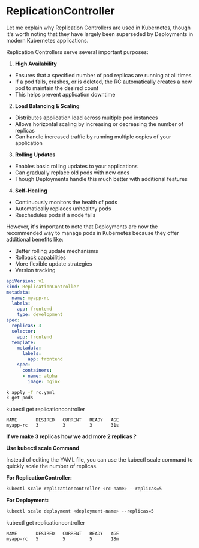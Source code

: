 # ReplicationController

Let me explain why Replication Controllers are used in Kubernetes, though it's worth noting that they have largely been superseded by Deployments in modern Kubernetes applications.

Replication Controllers serve several important purposes:

1. **High Availability**
- Ensures that a specified number of pod replicas are running at all times
- If a pod fails, crashes, or is deleted, the RC automatically creates a new pod to maintain the desired count
- This helps prevent application downtime

2. **Load Balancing & Scaling**
- Distributes application load across multiple pod instances
- Allows horizontal scaling by increasing or decreasing the number of replicas
- Can handle increased traffic by running multiple copies of your application

3. **Rolling Updates**
- Enables basic rolling updates to your applications
- Can gradually replace old pods with new ones
- Though Deployments handle this much better with additional features

4. **Self-Healing**
- Continuously monitors the health of pods
- Automatically replaces unhealthy pods
- Reschedules pods if a node fails

However, it's important to note that Deployments are now the recommended way to manage pods in Kubernetes because they offer additional benefits like:
- Better rolling update mechanisms
- Rollback capabilities
- More flexible update strategies
- Version tracking

```yaml
apiVersion: v1
kind: ReplicationController
metadata:
  name: myapp-rc
  labels:
    app: frontend
    type: development
spec:
  replicas: 3
  selector:
    app: frontend
  template:
    metadata:
      labels:
        app: frontend
    spec:
      containers:
      - name: alpha
        image: nginx
```

```bash
k apply -f rc.yaml
k get pods
```

kubectl get replicationcontroller
```
NAME       DESIRED   CURRENT   READY   AGE
myapp-rc   3         3         3       31s
```

**if we make 3 replicas how we add more 2 replicas ?**

**Use kubectl scale Command**

Instead of editing the YAML file, you can use the kubectl scale command to quickly scale the number of replicas.

**For ReplicationController:**
```bash
kubectl scale replicationcontroller <rc-name> --replicas=5
```

**For Deployment:**
```bash
kubectl scale deployment <deployment-name> --replicas=5
```

kubectl get replicationcontroller
```
NAME       DESIRED   CURRENT   READY   AGE
myapp-rc   5         5         5       18m
```
